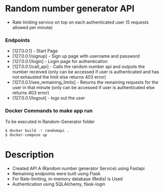 # Random number generator API 
  - Rate limiting service on top on each authenticated user (5 requests allowed per minute)

### Endpoints
* [127.0.0.1] - Start Page
* [127.0.0.1/signup] - Sign up page with username and password
* [127.0.0.1/login] - Login page for authentication
* [127.0.0.1/call_api] - Calls the random number api and outputs the number received (only can be accessed if user is authenticated and has not exhausted the limit else returns 403 error)
* [127.0.0.1/see_remaining_limits] - Returns the remaining requests for the user in that minute (only can be accessed if user is authenticated else returns 403 error)
* [127.0.0.1/logout] - logs out the user

### Docker Commands to make app run

To be executed in Random-Generator folder

```sh
$ docker build -t randomapi .
$ docker-compose up
```
# Description

* Created API A (Random number generator Service) using Fastapi
* Remaining endpoints were built using Flask
* For Rate-limiting, in-memory database (Redis) is Used 
* Authentication using SQLAlchemy, flask-login 
